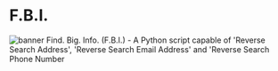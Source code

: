# F.B.I.
![banner](https://user-images.githubusercontent.com/71789855/95723694-f2850980-0c64-11eb-978d-bedb903060a9.png)
Find. Big. Info. (F.B.I.) - A Python script capable of 'Reverse Search Address', 'Reverse Search Email Address' and 'Reverse Search Phone Number

